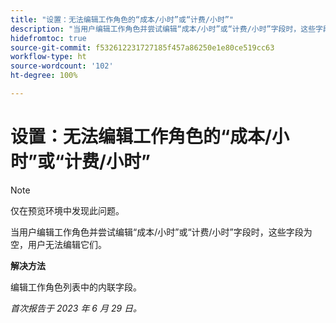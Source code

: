 ```yaml
---
title: "设置：无法编辑工作角色的“成本/小时”或“计费/小时”"
description: "当用户编辑工作角色并尝试编辑“成本/小时”或“计费/小时”字段时，这些字段为空，用户无法编辑它们。"
hidefromtoc: true
source-git-commit: f532612231727185f457a86250e1e80ce519cc63
workflow-type: ht
source-wordcount: '102'
ht-degree: 100%

---
```



# 设置：无法编辑工作角色的“成本/小时”或“计费/小时”

>[!NOTE]
>
>仅在预览环境中发现此问题。

当用户编辑工作角色并尝试编辑“成本/小时”或“计费/小时”字段时，这些字段为空，用户无法编辑它们。

**解决方法**

编辑工作角色列表中的内联字段。

_首次报告于 2023 年 6 月 29 日。_

